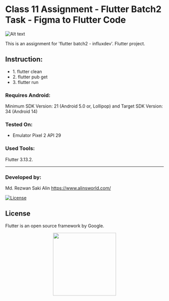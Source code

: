 # Class 11 Assignment - Flutter Batch2 Task - Figma to Flutter Code 

![Alt text](screenshot_1.png "Class 11 Assignment - Flutter Batch2 Task - Figma to Flutter Code")

This is an assignment for 'flutter batch2 - influxdev'. Flutter project. 

## Instruction:
<ul>  
    <li>1. flutter clean</li>
    <li>2. flutter pub get</li>
    <li>3. flutter run</li>
</ul>


### Requires Android:

Minimum SDK Version: 21 (Android 5.0 or, Lollipop) and Target SDK Version: 34 (Android 14)

### Tested On:

- Emulator Pixel 2 API 29

### Used Tools:

Flutter 3.13.2. 

<hr>

### Developed by:

Md. Rezwan Saki Alin
https://www.alinsworld.com/


<a href="https://packagist.org/packages/laravel/framework"><img src="https://img.shields.io/packagist/l/laravel/framework" alt="License"></a>

</p>

## License

Flutter is an open source framework by Google.

<p align="center"><a href="https://flutter.dev/" target="_blank"><img src="flutter_logo.svg" width="200"></a></p>
